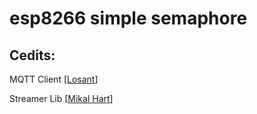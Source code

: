 # esp8266 simple semaphore

## Cedits:

MQTT Client [[Losant](https://github.com/Losant/losant-mqtt-arduino)]

Streamer Lib [[Mikal Hart](http://arduiniana.org/libraries/streaming/)]